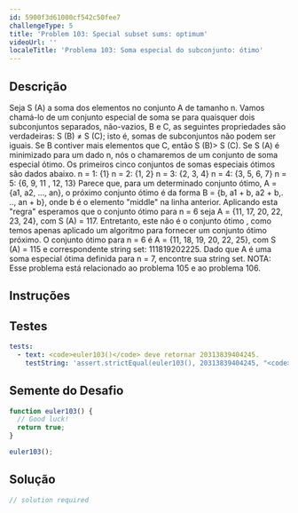 ```yaml
---
id: 5900f3d61000cf542c50fee7
challengeType: 5
title: 'Problem 103: Special subset sums: optimum'
videoUrl: ''
localeTitle: 'Problema 103: Soma especial do subconjunto: ótimo'
---
```


## Descrição
<section id="description"> Seja S (A) a soma dos elementos no conjunto A de tamanho n. Vamos chamá-lo de um conjunto especial de soma se para quaisquer dois subconjuntos separados, não-vazios, B e C, as seguintes propriedades são verdadeiras: S (B) ≠ S (C); isto é, somas de subconjuntos não podem ser iguais. Se B contiver mais elementos que C, então S (B)&gt; S (C). Se S (A) é minimizado para um dado n, nós o chamaremos de um conjunto de soma especial ótimo. Os primeiros cinco conjuntos de somas especiais ótimos são dados abaixo. n = 1: {1} n = 2: {1, 2} n = 3: {2, 3, 4} n = 4: {3, 5, 6, 7} n = 5: {6, 9, 11 , 12, 13} Parece que, para um determinado conjunto ótimo, A = {a1, a2, ..., an}, o próximo conjunto ótimo é da forma B = {b, a1 + b, a2 + b,. .., an + b}, onde b é o elemento &quot;middle&quot; na linha anterior. Aplicando esta &quot;regra&quot; esperamos que o conjunto ótimo para n = 6 seja A = {11, 17, 20, 22, 23, 24}, com S (A) = 117. Entretanto, este não é o conjunto ótimo , como temos apenas aplicado um algoritmo para fornecer um conjunto ótimo próximo. O conjunto ótimo para n = 6 é A = {11, 18, 19, 20, 22, 25}, com S (A) = 115 e correspondente string set: 111819202225. Dado que A é uma soma especial ótima definida para n = 7, encontre sua string set. NOTA: Esse problema está relacionado ao problema 105 e ao problema 106. </section>

## Instruções
<section id="instructions">
</section>

## Testes
<section id='tests'>

```yml
tests:
  - text: <code>euler103()</code> deve retornar 20313839404245.
    testString: 'assert.strictEqual(euler103(), 20313839404245, "<code>euler103()</code> should return 20313839404245.");'

```

</section>

## Semente do Desafio
<section id='challengeSeed'>

<div id='js-seed'>

```js
function euler103() {
  // Good luck!
  return true;
}

euler103();

```

</div>



</section>

## Solução
<section id='solution'>

```js
// solution required
```
</section>
